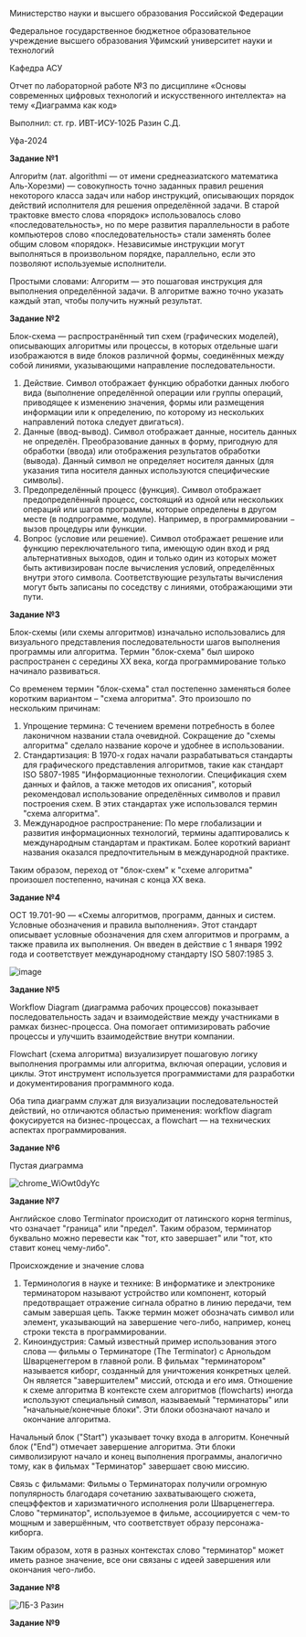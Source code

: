 Министерство науки и высшего образования Российской Федерации 

Федеральное государственное бюджетное образовательное учреждение высшего образования Уфимский университет науки и технологий 

Кафедра АСУ 

Отчет по лабораторной работе №3 по дисциплине «Основы современных цифровых технологий и искусственного интеллекта» на тему «Диаграмма как код» 

Выполнил: ст. гр. ИВТ-ИСУ-102Б Разин С.Д. 

Уфа-2024



**Задание №1**

Алгори́тм (лат. algorithmi — от имени среднеазиатского математика Аль-Хорезми) — совокупность точно заданных правил решения некоторого класса задач или набор инструкций, описывающих порядок действий исполнителя для решения определённой задачи. В старой трактовке вместо слова «порядок» использовалось слово «последовательность», но по мере развития параллельности в работе компьютеров слово «последовательность» стали заменять более общим словом «порядок». Независимые инструкции могут выполняться в произвольном порядке, параллельно, если это позволяют используемые исполнители.

Простыми словами: Алгоритм — это пошаговая инструкция для выполнения определённой задачи. В алгоритме важно точно указать каждый этап, чтобы получить нужный результат.

**Задание №2**

Блок-схема — распространённый тип схем (графических моделей), описывающих алгоритмы или процессы, в которых отдельные шаги изображаются в виде блоков различной формы, соединённых между собой линиями, указывающими направление последовательности.

1. Действие. Символ отображает функцию обработки данных любого вида (выполнение определённой операции или группы операций, приводящее к изменению значения, формы или размещения информации или к определению, по которому из нескольких направлений потока следует двигаться).
2. Данные (ввод-вывод). Символ отображает данные, носитель данных не определён. Преобразование данных в форму, пригодную для обработки (ввода) или отображения результатов обработки (вывода). Данный символ не определяет носителя данных (для указания типа носителя данных используются специфические символы).
3. Предопределённый процесс (функция). Символ отображает предопределённый процесс, состоящий из одной или нескольких операций или шагов программы, которые определены в другом месте (в подпрограмме, модуле). Например, в программировании − вызов процедуры или функции.
4. Вопрос (условие или решение). Символ отображает решение или функцию переключательного типа, имеющую один вход и ряд альтернативных выходов, один и только один из которых может быть активизирован после вычисления условий, определённых внутри этого символа. Соответствующие результаты вычисления могут быть записаны по соседству с линиями, отображающими эти пути.

**Задание №3**

Блок-схемы (или схемы алгоритмов) изначально использовались для визуального представления последовательности шагов выполнения программы или алгоритма. Термин "блок-схема" был широко распространен с середины XX века, когда программирование только начинало развиваться.

Со временем термин "блок-схема" стал постепенно заменяться более коротким вариантом – "схема алгоритма". Это произошло по нескольким причинам:
1. Упрощение термина: С течением времени потребность в более лаконичном названии стала очевидной. Сокращение до "схемы алгоритма" сделало название короче и удобнее в использовании.
2. Стандартизация: В 1970-х годах начали разрабатываться стандарты для графического представления алгоритмов, такие как стандарт ISO 5807-1985 "Информационные технологии. Спецификация схем данных и файлов, а также методов их описания", который рекомендовал использование определённых символов и правил построения схем. В этих стандартах уже использовался термин "схемa алгоритма".
3. Международное распространение: По мере глобализации и развития информационных технологий, термины адаптировались к международным стандартам и практикам. Более короткий вариант названия оказался предпочтительным в международной практике.

Таким образом, переход от "блок-схем" к "схеме алгоритма" произошел постепенно, начиная с конца XX века.

**Задание №4**

ОСТ 19.701-90 — «Схемы алгоритмов, программ, данных и систем. Условные обозначения и правила выполнения». Этот стандарт описывает условные обозначения для схем алгоритмов и программ, а также правила их выполнения. Он введен в действие с 1 января 1992 года и соответствует международному стандарту ISO 5807:1985 3.

![image](https://github.com/user-attachments/assets/c41f6cf6-f229-4cf9-9320-b8ca708646ef)

**Задание №5**

Workflow Diagram (диаграмма рабочих процессов) показывает последовательность задач и взаимодействие между участниками в рамках бизнес-процесса. Она помогает оптимизировать рабочие процессы и улучшить взаимодействие внутри компании.

Flowchart (схема алгоритма) визуализирует пошаговую логику выполнения программы или алгоритма, включая операции, условия и циклы. Этот инструмент используется программистами для разработки и документирования программного кода.

Оба типа диаграмм служат для визуализации последовательностей действий, но отличаются областью применения: workflow diagram фокусируется на бизнес-процессах, а flowchart — на технических аспектах программирования.

**Задание №6**

Пустая диаграмма

![chrome_WiOwt0dyYc](https://github.com/user-attachments/assets/a8a6dca7-0b1a-4bf8-94bb-93aeb3568d52)

**Задание №7**

Английское слово Terminator происходит от латинского корня terminus, что означает "граница" или "предел". Таким образом, терминатор буквально можно перевести как "тот, кто завершает" или "тот, кто ставит конец чему-либо".

Происхождение и значение слова
1. Терминология в науке и технике:
В информатике и электронике терминатором называют устройство или компонент, который предотвращает отражение сигнала обратно в линию передачи, тем самым завершая цепь.
Также термин может обозначать символ или элемент, указывающий на завершение чего-либо, например, конец строки текста в программировании.
2. Киноиндустрия:
Самый известный пример использования этого слова — фильмы о Терминаторе (The Terminator) с Арнольдом Шварценеггером в главной роли. В фильмах "терминатором" называется киборг, созданный для уничтожения конкретных целей. Он является "завершителем" миссий, отсюда и его имя.
Отношение к схеме алгоритма
В контексте схем алгоритмов (flowcharts) иногда используют специальный символ, называемый "терминаторы" или "начальные/конечные блоки". Эти блоки обозначают начало и окончание алгоритма.

Начальный блок ("Start") указывает точку входа в алгоритм.
Конечный блок ("End") отмечает завершение алгоритма.
Эти блоки символизируют начало и конец выполнения программы, аналогично тому, как в фильмах "Терминатор" завершает свою миссию.

Связь с фильмами: 
Фильмы о Терминаторах получили огромную популярность благодаря сочетанию захватывающего сюжета, спецэффектов и харизматичного исполнения роли Шварценеггера. Слово "терминатор", используемое в фильме, ассоциируется с чем-то мощным и завершённым, что соответствует образу персонажа-киборга.

Таким образом, хотя в разных контекстах слово "терминатор" может иметь разное значение, все они связаны с идеей завершения или окончания чего-либо.

**Задание №8**

![ЛБ-3 Разин](https://github.com/user-attachments/assets/07d3684c-8dd8-4b2a-8321-26b89a713589)

**Задание №9**


